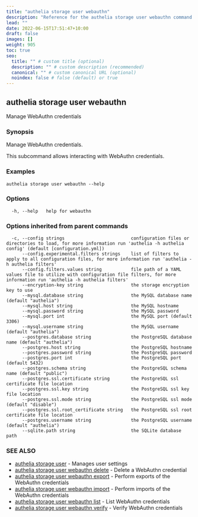 ```yaml
---
title: "authelia storage user webauthn"
description: "Reference for the authelia storage user webauthn command."
lead: ""
date: 2022-06-15T17:51:47+10:00
draft: false
images: []
weight: 905
toc: true
seo:
  title: "" # custom title (optional)
  description: "" # custom description (recommended)
  canonical: "" # custom canonical URL (optional)
  noindex: false # false (default) or true
---
```


## authelia storage user webauthn

Manage WebAuthn credentials

### Synopsis

Manage WebAuthn credentials.

This subcommand allows interacting with WebAuthn credentials.

### Examples

```
authelia storage user webauthn --help
```

### Options

```
  -h, --help   help for webauthn
```

### Options inherited from parent commands

```
  -c, --config strings                         configuration files or directories to load, for more information run 'authelia -h authelia config' (default [configuration.yml])
      --config.experimental.filters strings    list of filters to apply to all configuration files, for more information run 'authelia -h authelia filters'
      --config.filters.values string           file path of a YAML values file to utilize with configuration file filters, for more information run 'authelia -h authelia filters'
      --encryption-key string                  the storage encryption key to use
      --mysql.database string                  the MySQL database name (default "authelia")
      --mysql.host string                      the MySQL hostname
      --mysql.password string                  the MySQL password
      --mysql.port int                         the MySQL port (default 3306)
      --mysql.username string                  the MySQL username (default "authelia")
      --postgres.database string               the PostgreSQL database name (default "authelia")
      --postgres.host string                   the PostgreSQL hostname
      --postgres.password string               the PostgreSQL password
      --postgres.port int                      the PostgreSQL port (default 5432)
      --postgres.schema string                 the PostgreSQL schema name (default "public")
      --postgres.ssl.certificate string        the PostgreSQL ssl certificate file location
      --postgres.ssl.key string                the PostgreSQL ssl key file location
      --postgres.ssl.mode string               the PostgreSQL ssl mode (default "disable")
      --postgres.ssl.root_certificate string   the PostgreSQL ssl root certificate file location
      --postgres.username string               the PostgreSQL username (default "authelia")
      --sqlite.path string                     the SQLite database path
```

### SEE ALSO

* [authelia storage user](authelia_storage_user.md)	 - Manages user settings
* [authelia storage user webauthn delete](authelia_storage_user_webauthn_delete.md)	 - Delete a WebAuthn credential
* [authelia storage user webauthn export](authelia_storage_user_webauthn_export.md)	 - Perform exports of the WebAuthn credentials
* [authelia storage user webauthn import](authelia_storage_user_webauthn_import.md)	 - Perform imports of the WebAuthn credentials
* [authelia storage user webauthn list](authelia_storage_user_webauthn_list.md)	 - List WebAuthn credentials
* [authelia storage user webauthn verify](authelia_storage_user_webauthn_verify.md)	 - Verify WebAuthn credentials

